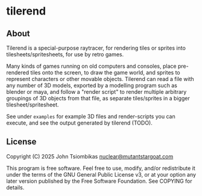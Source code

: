 tilerend
========

About
-----
Tilerend is a special-purpose raytracer, for rendering tiles or sprites into
tilesheets/spritesheets, for use by retro games.

Many kinds of games running on old computers and consoles, place pre-rendered
tiles onto the screen, to draw the game world, and sprites to represent
characters or other movable objects. Tilerend can read a file with any number of
3D models, exported by a modelling program such as blender or maya, and follow a
"render script" to render multiple arbitrary groupings of 3D objects from that
file, as separate tiles/sprites in a bigger tilesheet/spritesheet.

See under `examples` for example 3D files and render-scripts you can execute,
and see the output generated by tilerend (TODO).

License
-------
Copyright (C) 2025  John Tsiombikas <nuclear@mutantstargoat.com>

This program is free software. Feel free to use, modify, and/or redistribute it
under the terms of the GNU General Public License v3, or at your option any
later version published by the Free Software Foundation. See COPYING for
details.
